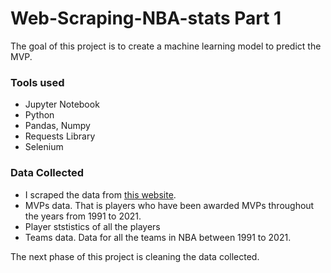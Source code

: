 # Web-Scraping-NBA-stats Part 1
The goal of this project is to create a machine learning model to predict the MVP.

### Tools used
- Jupyter Notebook
- Python
- Pandas, Numpy
- Requests Library
- Selenium

### Data Collected
- I scraped the data from [this website](https://www.baskeball-reference.com).
- MVPs data. That is players who have been awarded MVPs throughout the years from 1991 to 2021.
- Player ststistics of all the players
- Teams data. Data for all the teams in NBA between 1991 to 2021.

The next phase of this project is cleaning the data collected.
